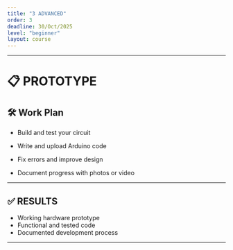 ```yaml
---
title: "3 ADVANCED"      
order: 3                      
deadline: 30/Oct/2025              
level: "beginner"            
layout: course                
---
```



---

# 📋 PROTOTYPE


## 🛠️	Work Plan 

- Build and test your circuit

- Write and upload Arduino code

- Fix errors and improve design

- Document progress with photos or video

---

## ✅ RESULTS
  
- Working hardware prototype
- Functional and tested code
- Documented development process
  
---
